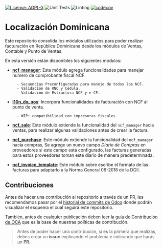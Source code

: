 [![License: AGPL-3](https://img.shields.io/badge/licence-LGPL--3-blue.svg)](https://www.gnu.org/licenses/lgpl-3.0.html)
![Unit Tests](https://github.com/odoo-dominicana/l10n-dominicana/workflows/Unit%20Tests/badge.svg)
![Linting](https://github.com/odoo-dominicana/l10n-dominicana/workflows/Linting/badge.svg)
[![codecov](https://codecov.io/gh/odoo-dominicana/l10n-dominicana/branch/11.0/graph/badge.svg)](https://codecov.io/gh/odoo-dominicana/l10n-dominicana)

# Localización Dominicana

Este repositorio consolida los módulos utilizados para poder realizar facturación en República Dominicana desde los módulos de Ventas, Contable y Punto de Ventas.

En esta versión están disponibles los siguientes módulos:

- [**ncf_manager**](https://github.com/dixgrake/l10n-dominicana/blob/11.0/docs/ncf_manager.rst): Este módulo agrega funcionalidades para manejar numero de comprobante fiscal NCF.

        - Secuencias Preconfiguradas para manejo de todos los NCF.
        - Validación de RNC y Cédula.
        - Validación de Estructura NCF y e-CF.

- [**l10n_do_pos**](https://github.com/dixgrake/l10n-dominicana/blob/13.0/docs/l10n_do_pos.rst): Incorpora funcionalidades de facturación con NCF al punto de venta.
      
        - WIP: compatibilidad con impresoras fiscales
  
- [**ncf_sale**](https://github.com/dixgrake/l10n-dominicana/blob/11.0/docs/ncf_sale.rst): Este módulo extiende la funcionalidad del ``ncf_manager`` hacia ventas, para realizar algunas validaciones antes de crear la factura. 

- [**ncf_purchase**](https://github.com/dixgrake/l10n-dominicana/blob/11.0/docs/ncf_purchase.rst): Este módulo extiende la funcionalidad del ``ncf_manager`` hacia compras, Se agrego un nuevo campo *Diario de Compras* en proveedores si este campo está configurado, las facturas generadas para estos proveedores toman este diario de manera predeterminada.
          
- [**ncf_invoice_template**](https://github.com/dixgrake/l10n-dominicana/blob/11.0/docs/ncf_invoice_template.rst): Este módulo sobre escribe el formato de las facturas para adaptarlo a la Norma General 06-2018 de la DGII.


## Contribuciones

Antes de hacer una contribución al repositorio a través de un PR, les recomendamos pasar por el [historial de commits de Odoo](https://github.com/odoo/odoo/commits/11.0) donde podrán visualizar el esquema el cual seguirá este repositorio.

También, antes de cualquier publicación deben leer la [guía de Contribución de OCA](https://github.com/OCA/odoo-community.org/blob/master/website/Contribution/CONTRIBUTING.rst) que es la base de nuestras políticas de contribución.

> Antes de poder hacer una contribución, si es la primera que realizas, debes crear un **issue** explicando el problema e indicando que harás un **PR**.
